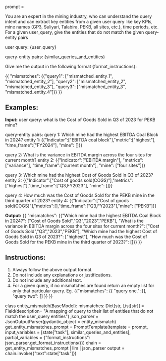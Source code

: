 
prompt = 

You are an expert in the mining industry, who can understand the query intent and can extract key entities from a given user query like key KPIs, mine names (GP3, Suliyari, Talabira, PEKB, all sites, etc.), time periods, etc.
  For a given user_query, give the entities that do not match the given query-entity pairs
  
  user query: 
  {user_query}

  query-entity pairs:
  {similar_queries_and_entities}

  Give me the output in the following format {format_instructions}:

  {{
    "mismatches": {{"query1": ["mismatched_entity_1", "mismatched_entity_2"],
                   "query2": ["mismatched_entity_2", "mismatched_entity_3"],
                   "query3": ["mismatched_entity_3", "mismatched_entity_4"]}}
  }}

  ## Examples:
  **Input:**
  user query: what is the Cost of Goods Sold in Q3 of 2023 for PEKB mine?
  
  query-entity pairs:
  query 1:  Which mine had the highest EBITDA Coal Block in 2024?
  entity 1: {{"Indicator":["EBITDA coal block"],"metric":["highest"], "time_frame":["FY2024"], "mine": []}}

  query 2: What is the variance in EBITDA margin across the four sites for current month?
  entity 2: {{"Indicator":["EBITDA margin"], "metrics":["variance"], "time_frame":["current month"], "mine": ["four sites"]}}

  query 3: Which mine had the highest Cost of Goods Sold in Q3 of 2023?
  entity 3: {{"Indicator":["Cost of goods sold(COGS)"],"metrics":["highest"],"time_frame":["Q3,FY2023"], "mine": []}}

  query 4: How much was the Cost of Goods Sold for the PEKB mine in the third quarter of 2023?
  entity 4: {{"Indicator":["Cost of goods sold(COGS)"],"metrics":[],"time_frame":["Q3,FY2023"],"mine": ["PEKB"]}}

  **Output:**
  {{
    "mismatches": {{"Which mine had the highest EBITDA Coal Block in 2024?": ["Cost of Goods Sold","Q3","2023","PEKB"],
    "What is the variance in EBITDA margin across the four sites for current month?": ["Cost of Goods Sold","Q3","2023","PEKB"],
    "Which mine had the highest Cost of Goods Sold in Q3 of 2023?": ["highest"],
    "How much was the Cost of Goods Sold for the PEKB mine in the third quarter of 2023?": []}}
  }}

  ## Instructions:
  1. Always follow the above output format.
  2. Do not include any explanations or justifications.
  3. Do not include any additional text.
  4. For a given query, if no mismatches are found return an empty list for only that particular query.
     Eg. 
     {{"mismatches": 
     {{
       "query one.": [],
      "query two": []
      }}
    }}



  class entity_mismatch(BaseModel):
    mismatches: Dict[str, List[str]] = Field(description= "A mapping of query to their list of entities that do not match the user_query entities")
  json_parser = JsonOutputParser(pydantic_object = entity_mismatch)
  get_entity_mismatches_prompt = PromptTemplate(template = prompt,
                                                 input_variables = [state["task"], similar_queries_and_entities],
                                                 partial_variables = {"format_instructions": json_parser.get_format_instructions()})
  chain = get_entity_mismatches_prompt | llm | json_parser
  output = chain.invoke({"text":state["task"]})
